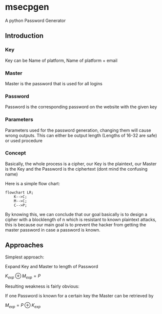 # msecpgen

A python Password Generator

## Introduction

### Key

Key can be Name of platform, Name of platform + email

### Master

Master is the password that is used for all logins

### Password

Password is the corresponding password on the website with the given key

### Parameters

Parameters used for the password generation, changing them will cause wrong outputs. This can either be output length (Lengths of 16-32 are safe) or used procedure

### Concept

Basically, the whole process is a cipher, our Key is the plaintext, our Master is the Key and the Password is the ciphertext (dont mind the confusing name)

Here is a simple flow chart:

```mermaid
flowchart LR;
    K-->C;
    M-->C;
    C-->P;
```

By knowing this, we can conclude that our goal basically is to design a cipher with a blocklength of n which is resistant to known plaintext attacks, this is because our main goal is to prevent the hacker from getting the master password in case a password is known.

## Approaches

Simplest approach:

Expand Key and Master to length of Password

$K_{exp} \oplus M_{exp} = P$

Resulting weakness is fairly obvious:

If one Password is known for a certain key the Master can be retrieved by

$M_{exp} = P \oplus K_{exp}$
